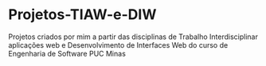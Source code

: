 # Projetos-TIAW-e-DIW
Projetos criados por mim a partir das disciplinas de Trabalho Interdisciplinar aplicações web e Desenvolvimento de Interfaces Web do curso de Engenharia de Software PUC Minas
